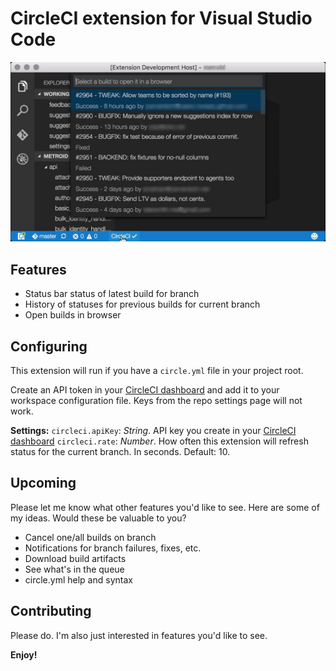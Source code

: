 # CircleCI extension for Visual Studio Code

![Screenshot of extension](images/screenshot.jpg)

## Features

* Status bar status of latest build for branch
* History of statuses for previous builds for current branch
* Open builds in browser

## Configuring

This extension will run if you have a `circle.yml` file in your project root.

Create an API token in your [CircleCI dashboard](https://circleci.com/account/api)
and add it to your workspace configuration file. Keys from the repo settings page will not work.

**Settings:**
`circleci.apiKey`: _String_. API key you create in your [CircleCI dashboard](https://circleci.com/account/api)
`circleci.rate`: _Number_. How often this extension will refresh status for the current branch. In seconds. Default: 10.

## Upcoming

Please let me know what other features you'd like to see. Here are some of my ideas.
Would these be valuable to you?

- Cancel one/all builds on branch
- Notifications for branch failures, fixes, etc.
- Download build artifacts
- See what's in the queue
- circle.yml help and syntax

## Contributing

Please do. I'm also just interested in features you'd like to see.

**Enjoy!**